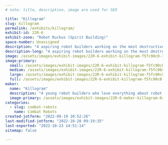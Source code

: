 ```yaml
---
# note: title, description, image are used for SEO

title: "Killogram"
slug: killogram
permalink: /exhibits/killogram/
exhibit-id: 22R-6
exhibit-zone: "Robot Ruckus (Spirit Building)"
space-number: Unassigned
description: "4 aspiring robot builders working on the most destructive robot ever!"
description-long: "4 aspiring robot builders working on the most destructive robot ever!"
image: /assets/images/exhibit-images/22R-6-exhibit-killogram-f5fc90c0-309e-4497-ae70-de941bcad193-large.jpeg
image-primary: 
  small: /assets/images/exhibit-images/22R-6-exhibit-killogram-f5fc90c0-309e-4497-ae70-de941bcad193-small.jpeg
  medium: /assets/images/exhibit-images/22R-6-exhibit-killogram-f5fc90c0-309e-4497-ae70-de941bcad193-medium.jpeg
  large: /assets/images/exhibit-images/22R-6-exhibit-killogram-f5fc90c0-309e-4497-ae70-de941bcad193-large.jpeg
  full: /assets/images/exhibit-images/22R-6-exhibit-killogram-f5fc90c0-309e-4497-ae70-de941bcad193-full.jpeg
maker: 
  name: "Killogram"
  description: "4 young robot builders who love everything about robot combat!"
  image-primary: /assets/images/exhibit-images/22R-6-maker-killogram-64857de5-db6f-4ee6-bb80-c8f0e9626e16-medium.jpeg
categories: 
  - slug: combat-robots
    name: Combat Robots
created-jotform: "2022-09-19 10:52:26"
last-modified-jotform: "2022-10-20 09:19:35"
last-exported: "2022-10-23 14:51:14"
sitemap: false

---
```

